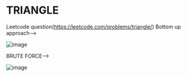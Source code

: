 # TRIANGLE
Leetcode question(https://leetcode.com/problems/triangle/)
Bottom up approach-->

![image](https://user-images.githubusercontent.com/102652030/173300344-0819b169-fde4-4068-b381-0a041dac8d90.png)


BRUTE FORCE-->

![image](https://user-images.githubusercontent.com/102652030/173300452-e236853b-25fd-4ae0-9db6-48588467074e.png)
